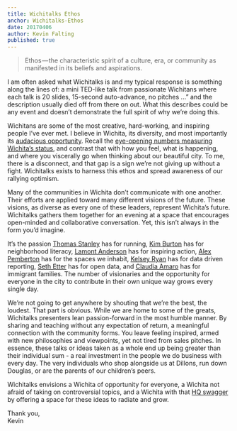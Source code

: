 ```yaml
---
title: Wichitalks Ethos
anchor: Wichitalks-Ethos
date: 20170406
author: Kevin Falting
published: true
---
```


>Ethos — the characteristic spirit of a culture, era, or community as manifested in its beliefs and aspirations.

I am often asked what Wichitalks is and my typical response is something along the lines of: a mini TED-like talk from passionate Wichitans where each talk is 20 slides, 15-second auto-advance, no pitches ...” and the description usually died off from there on out. What this describes could be any event and doesn’t demonstrate the full spirit of why we’re doing this.

Wichitans are some of the most creative, hard-working, and inspiring people I’ve ever met. I believe in Wichita, its diversity, and most importantly its [audacious opportunity][opportunity capital]. Recall the [eye-opening numbers measuring Wichita’s status][James Chung], and contrast that with how you feel, what is happening, and where you viscerally go when thinking about our beautiful city. To me, there is a disconnect, and that gap is a sign we’re not giving up without a fight. Wichitalks exists to harness this ethos and spread awareness of our rallying optimism.

Many of the communities in Wichita don’t communicate with one another. Their efforts are applied toward many different visions of the future. These visions, as diverse as every one of these leaders, represent Wichita’s future. Wichitalks gathers them together for an evening at a space that encourages open-minded and collaborative conversation. Yet, this isn’t always in the form you’d imagine.

It’s the passion [Thomas Stanley][Thomas Stanley] has for running, [Kim Burton][Kim Burton] has for neighborhood literacy, [Lamont Anderson][Lamont Anderson] has for inspiring action, [Alex Pemberton][Alex Pemberton] has for the spaces we inhabit, [Kelsey Ryan][Kelsey Ryan] has for data driven reporting, [Seth Etter][Seth Etter] has for open data, and [Claudia Amaro][Claudia Amaro] has for immigrant families. The number of visionaries and the opportunity for everyone in the city to contribute in their own unique way grows every single day.

We’re not going to get anywhere by shouting that we’re the best, the loudest. That part is obvious. While we are home to some of the greats, Wichitalks presenters lean passion-forward in the most humble manner. By sharing and teaching without any expectation of return, a meaningful connection with the community forms. You leave feeling inspired, armed with new philosophies and viewpoints, yet not tired from sales pitches. In essence, these talks or ideas taken as a whole end up being greater than their individual sum - a real investment in the people we do business with every day. The very individuals who shop alongside us at Dillons, run down Douglas, or are the parents of our children’s peers.

Wichitalks envisions a Wichita of opportunity for everyone, a Wichita not afraid of taking on controversial topics, and a Wichita with that [HQ swagger][HQ Swagger] by offering a space for these ideas to radiate and grow.

Thank you,  
Kevin

[opportunity capital]: http://www.ypwichita.org/wichita-rising/
[James Chung]: https://thechungreport.com/the-report/
[Thomas Stanley]: http://wichitalks.com/thomas-stanley
[Kim Burton]: http://wichitalks.com/kim-burton
[Lamont Anderson]: http://wichitalks.com/lamont-anderson
[Alex Pemberton]: http://wichitalks.com/alex-pemberton
[Kelsey Ryan]: http://wichitalks.com/kelsey-ryan
[Seth Etter]: http://wichitalks.com/seth-etter
[Claudia Amaro]: http://wichitalks.com/claudia_amaro
[HQ Swagger]: http://www.kansas.com/news/business/biz-columns-blogs/business-perspectives/article117979403.html
